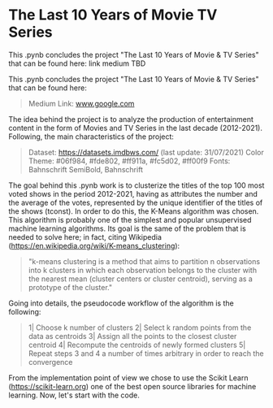 # The Last 10 Years of Movie TV Series
This .pynb concludes the project "The Last 10 Years of Movie &amp; TV Series" that can be found here: link medium TBD

This .pynb concludes the project "The Last 10 Years of Movie & TV Series" that can be found here:

>    Medium Link: www.google.com

The idea behind the project is to analyze the production of entertainment content in the form of Movies and TV Series in the last decade (2012-2021). Following, the main characteristics of the project:

>    Dataset: https://datasets.imdbws.com/ (last update: 31/07/2021)
>    Color Theme: #06f984, #fde802, #ff911a, #fc5d02, #ff00f9
>    Fonts: Bahnschrift SemiBold, Bahnschrift

The goal behind this .pynb work is to clusterize the titles of the top 100 most voted shows in the period 2012-2021, having as attributes the number and the average of the votes, represented by the unique identifier of the titles of the shows (tconst). In order to do this, the K-Means algorithm was chosen.
This algorithm is probably one of the simplest and popular unsupervised machine learning algorithms. Its goal is the same of the problem that is needed to solve here; in fact, citing Wikipedia (https://en.wikipedia.org/wiki/K-means_clustering):

>    "k-means clustering is a method that aims to partition n observations into k clusters in which each observation belongs to the cluster with the nearest mean (cluster centers or cluster centroid), serving as a prototype of the cluster."

Going into details, the pseudocode workflow of the algorithm is the following:

>    1|  Choose k number of clusters
>    2| Select k random points from the data as centroids 
>    3| Assign all the points to the closest cluster centroid 
>    4| Recompute the centroids of newly formed clusters 
>    5| Repeat steps 3 and 4 a number of times arbitrary in order to reach the convergence


From the implementation point of view we chose to use the Scikit Learn (https://scikit-learn.org) one of the best open source libraries for machine learning. Now, let's start with the code.
